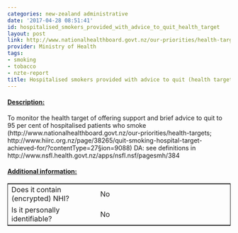 ```yaml
---
categories: new-zealand administrative
date: '2017-04-28 08:51:41'
id: hospitalised_smokers_provided_with_advice_to_quit_health_target
layout: post
link: http://www.nationalhealthboard.govt.nz/our-priorities/health-targets
provider: Ministry of Health
tags:
- smoking
- tobacco
- nzte-report
title: Hospitalised smokers provided with advice to quit (health target)
---
```



 <h4> <u>Description:</u> </h4>
To monitor the health target of offering support and brief advice to quit to 95 per cent of hospitalised patients who smoke (http://www.nationalhealthboard.govt.nz/our-priorities/health-targets; http://www.hiirc.org.nz/page/38265/quit-smoking-hospital-target-achieved-for/?contentType=27&section=9088) DA: see definitions in http://www.nsfl.health.govt.nz/apps/nsfl.nsf/pagesmh/384
 <h4> <u>Additional information:</u> </h4>
 <table style="border: 1px solid">
 <tr> <td width="40%"> Does it contain (encrypted) NHI? </td> <td>No</td> </tr>
 <tr> <td width="40%"> Is it personally identifiable? </td> <td>No</td> </tr>
 </table>